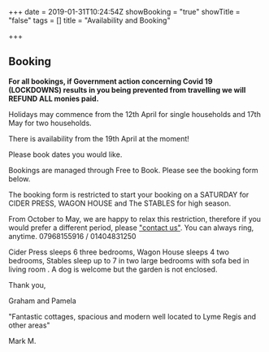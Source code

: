 +++
date = 2019-01-31T10:24:54Z
showBooking = "true"
showTitle = "false"
tags = []
title = "Availability and Booking"

+++
## Booking

**For all bookings, if Government action concerning Covid 19 (LOCKDOWNS) results in you being prevented from travelling we will REFUND ALL monies paid.**

Holidays may commence from the 12th April for single households and 17th May for two households. 

There is availability from the 19th April at the moment!

Please book dates you would like.

Bookings are managed through Free to Book. Please see the booking form below.

The booking form is restricted to start your booking on a SATURDAY for CIDER PRESS, WAGON HOUSE and The STABLES for high season.

From October to May, we are happy to relax this restriction, therefore if you would prefer a different period, please ["contact us"](/contact). You can always ring, anytime. 07968155916 / 01404831250

Cider Press sleeps 6 three bedrooms, Wagon House sleeps 4 two bedrooms, Stables sleep up to 7 in two large bedrooms with sofa bed in living room . A dog is welcome but the garden is not enclosed.

Thank you,

Graham and Pamela

"Fantastic cottages, spacious and modern well located to Lyme Regis and other areas"

Mark M.